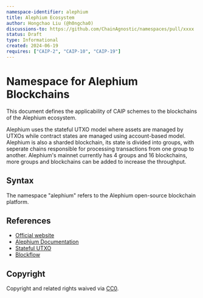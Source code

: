 ```yaml
---
namespace-identifier: alephium
title: Alephium Ecosystem
author: Hongchao Liu (@h0ngcha0)
discussions-to: https://github.com/ChainAgnostic/namespaces/pull/xxxx
status: Draft
type: Informational
created: 2024-06-19
requires: ["CAIP-2", "CAIP-10", "CAIP-19"]
---
```


# Namespace for Alephium Blockchains

This document defines the applicability of CAIP schemes to the
blockchains of the Alephium ecosystem. 

Alephium uses the stateful UTXO model where assets are managed by
UTXOs while contract states are managed using account-based
model. Alephium is also a sharded blockchain, its state is divided
into groups, with seperate chains responsible for processing
transactions from one group to another. Alephium's mainnet currently
has 4 groups and 16 blockchains, more groups and blockchains can be
added to increase the throughput.

## Syntax

The namespace "alephium" refers to the Alephium open-source blockchain
platform.

## References

- [Official website](https://https://alephium.org/)
- [Alephium Documentation](https://docs.alephium.org/)
- [Stateful UTXO](https://medium.com/@alephium/an-introduction-to-the-stateful-utxo-model-8de3b0f76749)
- [Blockflow](https://medium.com/@alephium/an-introduction-to-blockflow-alephiums-sharding-algorithm-bbbf318c3402)

## Copyright

Copyright and related rights waived via [CC0](https://creativecommons.org/publicdomain/zero/1.0/).
